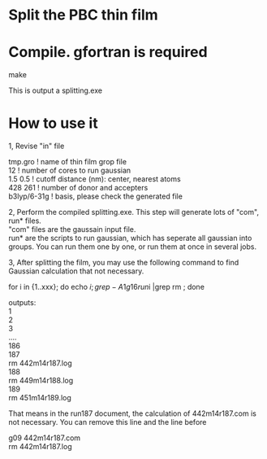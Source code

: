# Split the PBC thin film

# Compile. gfortran is required
make 

This is output a splitting.exe


# How to use it

1, Revise "in" file

tmp.gro               ! name of thin film grop file     
12                    ! number of cores to run gaussian     
1.5 0.5               ! cutoff distance (nm): center, nearest atoms     
428 261               ! number of donor and accepters      
b3lyp/6-31g           ! basis, please check the generated file    


2, Perform the compiled splitting.exe. This step will generate lots of "com", run* files.    
"com" files are the gaussain input file.    
run* are the scripts to run gaussian, which has seperate all gaussian into groups. You can run them one by one, or run them at once in several jobs. 


3, After splitting the film, you may use  the following command to find Gaussian calculation that not necessary.     
    
for i in {1..xxx}; do echo $i; grep -A1 g16 run$i |grep rm ; done

outputs:   
1  
2   
3   
....    
186     
187     
  rm 442m14r187.log      
188     
  rm 449m14r188.log      
189         
  rm 451m14r189.log      

That means in the run187 document, the calculation of 442m14r187.com is not necessary. You can remove this line and the line before     

g09 442m14r187.com  
 rm 442m14r187.log
